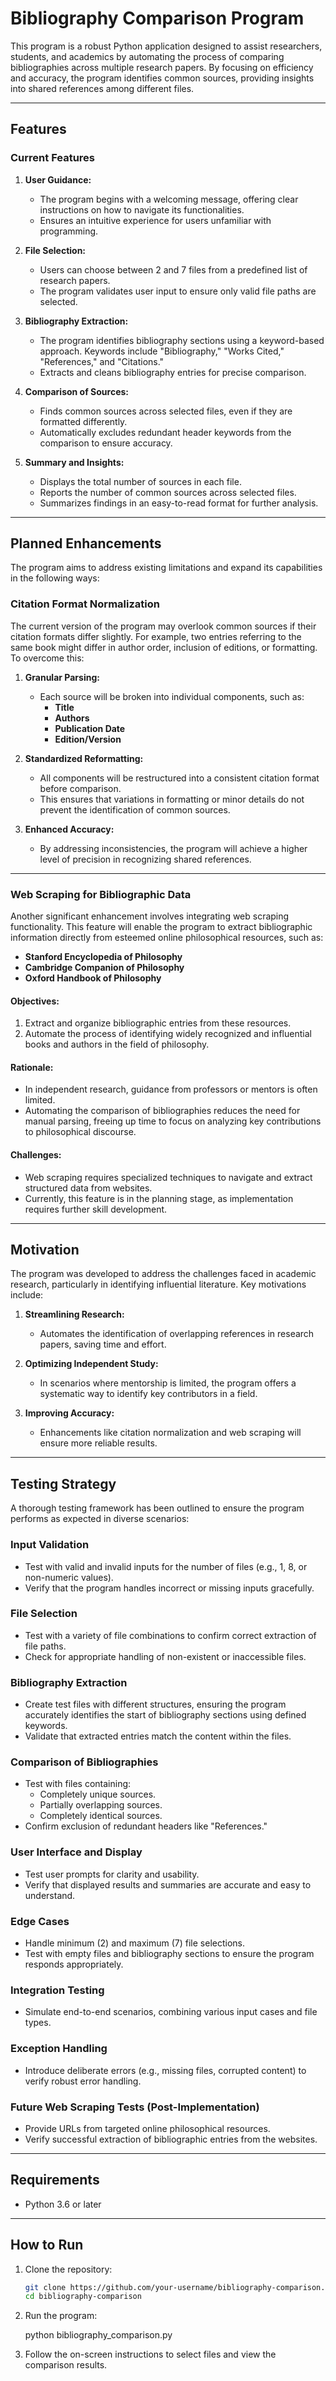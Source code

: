 # Bibliography Comparison Program

This program is a robust Python application designed to assist researchers, students, and academics by automating the process of comparing bibliographies across multiple research papers. By focusing on efficiency and accuracy, the program identifies common sources, providing insights into shared references among different files.

---

## Features

### Current Features

1. **User Guidance:**
   - The program begins with a welcoming message, offering clear instructions on how to navigate its functionalities.
   - Ensures an intuitive experience for users unfamiliar with programming.

2. **File Selection:**
   - Users can choose between 2 and 7 files from a predefined list of research papers.
   - The program validates user input to ensure only valid file paths are selected.

3. **Bibliography Extraction:**
   - The program identifies bibliography sections using a keyword-based approach. Keywords include "Bibliography," "Works Cited," "References," and "Citations."
   - Extracts and cleans bibliography entries for precise comparison.

4. **Comparison of Sources:**
   - Finds common sources across selected files, even if they are formatted differently.
   - Automatically excludes redundant header keywords from the comparison to ensure accuracy.

5. **Summary and Insights:**
   - Displays the total number of sources in each file.
   - Reports the number of common sources across selected files.
   - Summarizes findings in an easy-to-read format for further analysis.

---

## Planned Enhancements

The program aims to address existing limitations and expand its capabilities in the following ways:

### Citation Format Normalization

The current version of the program may overlook common sources if their citation formats differ slightly. For example, two entries referring to the same book might differ in author order, inclusion of editions, or formatting. To overcome this:

1. **Granular Parsing:**
   - Each source will be broken into individual components, such as:
     - **Title**
     - **Authors**
     - **Publication Date**
     - **Edition/Version**

2. **Standardized Reformatting:**
   - All components will be restructured into a consistent citation format before comparison.
   - This ensures that variations in formatting or minor details do not prevent the identification of common sources.

3. **Enhanced Accuracy:**
   - By addressing inconsistencies, the program will achieve a higher level of precision in recognizing shared references.

---

### Web Scraping for Bibliographic Data

Another significant enhancement involves integrating web scraping functionality. This feature will enable the program to extract bibliographic information directly from esteemed online philosophical resources, such as:

- **Stanford Encyclopedia of Philosophy**
- **Cambridge Companion of Philosophy**
- **Oxford Handbook of Philosophy**

#### Objectives:
1. Extract and organize bibliographic entries from these resources.
2. Automate the process of identifying widely recognized and influential books and authors in the field of philosophy.

#### Rationale:
- In independent research, guidance from professors or mentors is often limited.
- Automating the comparison of bibliographies reduces the need for manual parsing, freeing up time to focus on analyzing key contributions to philosophical discourse.

#### Challenges:
- Web scraping requires specialized techniques to navigate and extract structured data from websites.
- Currently, this feature is in the planning stage, as implementation requires further skill development.

---

## Motivation

The program was developed to address the challenges faced in academic research, particularly in identifying influential literature. Key motivations include:

1. **Streamlining Research:**
   - Automates the identification of overlapping references in research papers, saving time and effort.

2. **Optimizing Independent Study:**
   - In scenarios where mentorship is limited, the program offers a systematic way to identify key contributors in a field.

3. **Improving Accuracy:**
   - Enhancements like citation normalization and web scraping will ensure more reliable results.

---

## Testing Strategy

A thorough testing framework has been outlined to ensure the program performs as expected in diverse scenarios:

### Input Validation
- Test with valid and invalid inputs for the number of files (e.g., 1, 8, or non-numeric values).
- Verify that the program handles incorrect or missing inputs gracefully.

### File Selection
- Test with a variety of file combinations to confirm correct extraction of file paths.
- Check for appropriate handling of non-existent or inaccessible files.

### Bibliography Extraction
- Create test files with different structures, ensuring the program accurately identifies the start of bibliography sections using defined keywords.
- Validate that extracted entries match the content within the files.

### Comparison of Bibliographies
- Test with files containing:
  - Completely unique sources.
  - Partially overlapping sources.
  - Completely identical sources.
- Confirm exclusion of redundant headers like "References."

### User Interface and Display
- Test user prompts for clarity and usability.
- Verify that displayed results and summaries are accurate and easy to understand.

### Edge Cases
- Handle minimum (2) and maximum (7) file selections.
- Test with empty files and bibliography sections to ensure the program responds appropriately.

### Integration Testing
- Simulate end-to-end scenarios, combining various input cases and file types.

### Exception Handling
- Introduce deliberate errors (e.g., missing files, corrupted content) to verify robust error handling.

### Future Web Scraping Tests (Post-Implementation)
- Provide URLs from targeted online philosophical resources.
- Verify successful extraction of bibliographic entries from the websites.

---

## Requirements

- Python 3.6 or later

---

## How to Run

1. Clone the repository:

   ```bash
   git clone https://github.com/your-username/bibliography-comparison.git
   cd bibliography-comparison

2. Run the program:

    python bibliography_comparison.py
   
3. Follow the on-screen instructions to select files and view the comparison results.
